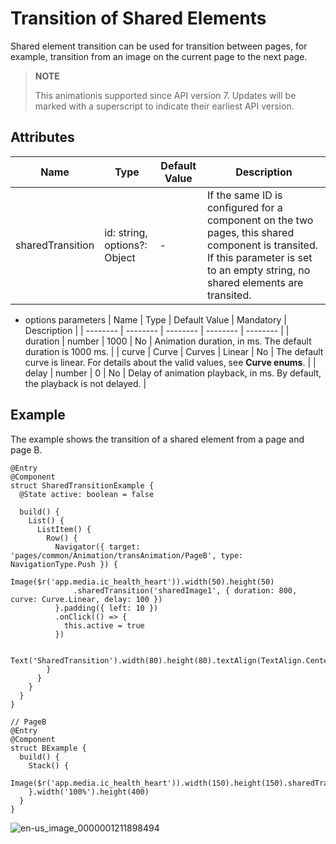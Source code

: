 # Transition of Shared Elements

Shared element transition can be used for transition between pages, for example, transition from an image on the current page to the next page.

> **NOTE**
>
> This animationis supported since API version 7. Updates will be marked with a superscript to indicate their earliest API version.


## Attributes

| Name | Type | Default Value | Description |
| -------- | -------- | -------- | -------- |
| sharedTransition | id: string,<br/>options?: Object | - | If the same ID is configured for a component on the two pages, this shared component is transited. If this parameter is set to an empty string, no shared elements are transited. |

- options parameters
  | Name | Type | Default Value | Mandatory | Description |
  | -------- | -------- | -------- | -------- | -------- |
  | duration | number | 1000 | No | Animation duration, in ms. The default duration is 1000 ms. |
  | curve | Curve \| Curves | Linear | No | The default curve is linear. For details about the valid values, see **Curve enums**. |
  | delay | number | 0 | No | Delay of animation playback, in ms. By default, the playback is not delayed. |


## Example

The example shows the transition of a shared element from a page and page B.


```
@Entry
@Component
struct SharedTransitionExample {
  @State active: boolean = false

  build() {
    List() {
      ListItem() {
        Row() {
          Navigator({ target: 'pages/common/Animation/transAnimation/PageB', type: NavigationType.Push }) {
            Image($r('app.media.ic_health_heart')).width(50).height(50)
              .sharedTransition('sharedImage1', { duration: 800, curve: Curve.Linear, delay: 100 })
          }.padding({ left: 10 })
          .onClick(() => {
            this.active = true
          })

          Text('SharedTransition').width(80).height(80).textAlign(TextAlign.Center)
        }
      }
    }
  }
}
```

```
// PageB
@Entry
@Component
struct BExample {
  build() {
    Stack() {
      Image($r('app.media.ic_health_heart')).width(150).height(150).sharedTransition('sharedImage1')
    }.width('100%').height(400)
  }
}
```

![en-us_image_0000001211898494](figures/en-us_image_0000001211898494.gif)
